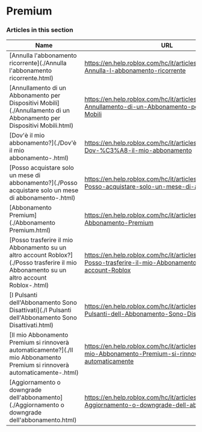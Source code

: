 # Premium  
### Articles in this section
Name|URL
-|-
[Annulla l'abbonamento ricorrente](./Annulla l'abbonamento ricorrente.html) |https://en.help.roblox.com/hc/it/articles/203312540-Annulla-l-abbonamento-ricorrente
[Annullamento di un Abbonamento per Dispositivi Mobili](./Annullamento di un Abbonamento per Dispositivi Mobili.html) |https://en.help.roblox.com/hc/it/articles/360029312472-Annullamento-di-un-Abbonamento-per-Dispositivi-Mobili
[Dov'è il mio abbonamento?](./Dov'è il mio abbonamento-.html) |https://en.help.roblox.com/hc/it/articles/360029482412-Dov-%C3%A8-il-mio-abbonamento
[Posso acquistare solo un mese di abbonamento?](./Posso acquistare solo un mese di abbonamento-.html) |https://en.help.roblox.com/hc/it/articles/203312780-Posso-acquistare-solo-un-mese-di-abbonamento
[Abbonamento Premium](./Abbonamento Premium.html) |https://en.help.roblox.com/hc/it/articles/360024256251-Abbonamento-Premium
[Posso trasferire il mio Abbonamento su un altro account Roblox?](./Posso trasferire il mio Abbonamento su un altro account Roblox-.html) |https://en.help.roblox.com/hc/it/articles/203312640-Posso-trasferire-il-mio-Abbonamento-su-un-altro-account-Roblox
[I Pulsanti dell'Abbonamento Sono Disattivati](./I Pulsanti dell'Abbonamento Sono Disattivati.html) |https://en.help.roblox.com/hc/it/articles/203312690-I-Pulsanti-dell-Abbonamento-Sono-Disattivati
[Il mio Abbonamento Premium si rinnoverà automaticamente?](./Il mio Abbonamento Premium si rinnoverà automaticamente-.html) |https://en.help.roblox.com/hc/it/articles/203312630-Il-mio-Abbonamento-Premium-si-rinnover%C3%A0-automaticamente
[Aggiornamento o downgrade dell'abbonamento](./Aggiornamento o downgrade dell'abbonamento.html) |https://en.help.roblox.com/hc/it/articles/203312750-Aggiornamento-o-downgrade-dell-abbonamento